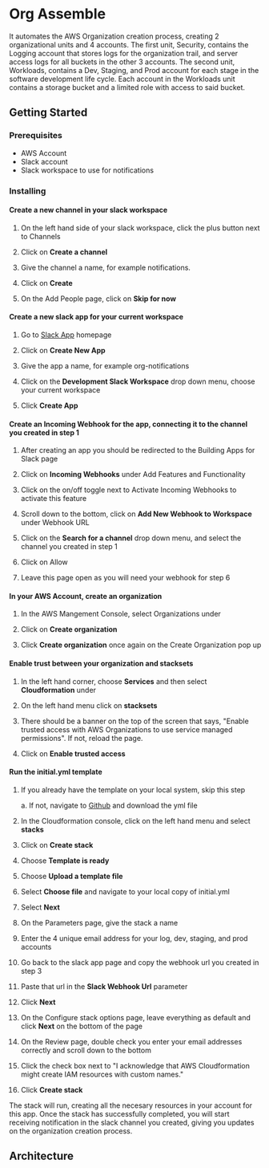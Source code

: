 # Org Assemble

It automates the AWS Organization creation process, creating 2 organizational units and 4 accounts. The first unit, Security, contains the Logging account that stores logs for the organization 
trail, and server access logs for all buckets in the other 3  accounts. The second unit, Workloads, contains a Dev, Staging, and Prod account for each stage in the software development life cycle. Each account in the Workloads 
unit contains a storage bucket and a limited role with access to said bucket.

## Getting Started

### Prerequisites

* AWS Account
* Slack account 
* Slack workspace to use for notifications


### Installing

#### Create a new channel in your slack workspace

1. On the left hand side of your slack workspace, click the plus button next to Channels

2. Click on **Create a channel**

3. Give the channel a name, for example notifications.

4. Click on **Create**

5. On the Add People page, click on **Skip for now**


#### Create a new slack app for your current workspace

1. Go to [Slack App](https://api.slack.com/apps) homepage
  
2. Click on **Create New App** 
  
3. Give the app a name, for example org-notifications
  
4. Click on the **Development Slack Workspace** drop down menu, choose your current workspace 
  
5. Click **Create App**
  

#### Create an Incoming Webhook for the app, connecting it to the channel you created in step 1 

1. After creating an app you should be redirected to the Building Apps for Slack page
  
2.  Click on **Incoming Webhooks** under Add Features and Functionality 
  
3. Click on the on/off toggle next to Activate Incoming Webhooks to activate this feature
  
4. Scroll down to the bottom, click on **Add New Webhook to Workspace** under Webhook URL
  
5. Click on the **Search for a channel** drop down menu, and select the channel you created in step 1
  
6. Click on Allow
  
7. Leave this page open as you will need your webhook for step 6

#### In your AWS Account, create an organization 

1. In the AWS Mangement Console, select Organizations under 
  
2. Click on **Create organization**
  
3. Click **Create organization** once again on the Create Organization pop up
  

####  Enable trust between your organization and stacksets

1. In the left hand corner, choose **Services** and then select **Cloudformation** under
  
2. On the left hand menu click on **stacksets**
  
3. There should be a banner on the top of the screen that says, "Enable trusted access with AWS Organizations to use service managed permissions". If not, reload the page.
  
4. Click on **Enable trusted access**
  

#### Run the initial.yml template

1. If you already have the template on your local system, skip this step
  
	a. If not, navigate to [Github](https://github.com/k-morgan22/s3-serverless/blob/master/initial.yml) and download the yml file 
    
2. In the Cloudformation console, click on the left hand menu and select **stacks**
  
3. Click on **Create stack**
  
4. Choose **Template is ready** 
  
5. Choose **Upload a template file**
  
6. Select **Choose file** and navigate to your local copy of initial.yml
  
7. Select **Next**
  
8. On the Parameters page, give the stack a name 
  
9. Enter the 4 unique email address for your log, dev, staging, and prod accounts
  
10. Go back to the slack app page and copy the webhook url you created in step 3
  
11. Paste that url in the **Slack Webhook Url** parameter
  
12. Click **Next**
  
13. On the Configure stack options page, leave everything as default and click **Next** on the bottom of the page
  
14. On the Review page, double check you enter your email addresses correctly and scroll down to the bottom
  
15. Click the check box next to "I acknowledge that AWS Cloudformation might create IAM resources with custom names."
  
16. Click **Create stack**
  

The stack will run, creating all the necesary resources in your account for this app. 
Once the stack has successfully completed, you will start receiving notification in the slack channel you created, giving you updates on the organization creation process.


## Architecture

